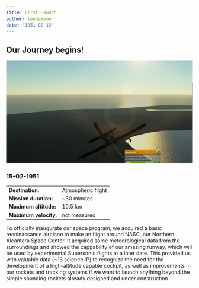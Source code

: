 ```yaml
---
title: First Launch
author: leudaimon
date: "1951-02-15"
---
```


## Our Journey begins!

![](FirstFlight_Y0001-D46-1.jpg)
### 15-02-1951

|          |                |
|----------|----------------|
| **Destination:** | Atmospheric flight |
| **Mission duration:** | ~30 minutes |
| **Maximum altitude:**| 10.5 km |
| **Maximum velocity:** | not measured |

To officially inaugurate our space program, we acquired a basic recoinassance airplane to make an flight around
NASC, our Northern Alcantara Space Center. It acquired some meteorological data from the surroundings and showed the cappability of our amazing runway, which will be used by experimental Supersonic flights at a later date.
This provided us with valuable data (~13 science :P) to recognize the need for the development of a high-altitude capable cockpit, as well as improvements in our rockets and tracking systems if we want to launch anything beyond the simple sounding rockets already designed and under construction


